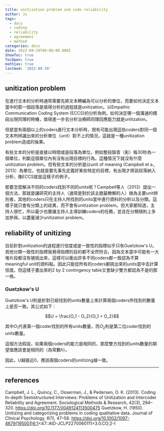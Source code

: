 ```yaml
---
title: unitization problem and code reliability
author: Ju
tags:
  - docs
  - coding
  - reliability
  - agreement
  - method
categories: docs
date: 2022-09-29T00:00:00.000Z
ShowToc: true
TocOpen: true
mathjax: true
lastmod: '2022-09-29'
---
```


## unitization problem 

在進行文本的分析時通常需要先將文本轉編為可以分析的單位，而要如何決定文本當中的那一個段落是值得分析的過程就是unitization。以Empathic Communication Coding System (ECCS)的分析為例。如何決定哪一個溝通的橋段出現同理的時機，值得進一步去分析治療師同理回應能力就是unitization。

但是當有兩個以上的coders進行文本分析時，很有可能出現這些coders對同一個文本所辨識出來的分析單位（unit）對不上的情況，這就是一種unitization problem造成的後果。

有些文本的分析是直接以時間或是段落為單位，例如整段錄音（影）每30秒為一個單位，判斷這個單位內有沒有出現目標的行為。這種情況下就沒有什麼unitization problem。但有些文本的分析是以unit of meaning  (Campbell et a., 2013）為單位，也就是要先事先定義好某些特定的目標，有出現才將該段落納入分析，像ECCS就是這樣子的例子。

那要怎麼解決不同的coders找到不同的units呢？Campbell等人（2013）提出一個方法，那就是讓研究的主持人（通常是對於該主題最瞭解的人）做為主要unit辨別者，其他的coders只在主持人所找到的units當中進行資料的分析以及分類。這樣子就只會有分類上的歧異，而不會有unitization problem。但大家都知道，主持人很忙，所以最少也要讓主持人主導訓練coders的任務，並且在分類規則上多加參與，以盡量減少unitization problem。

## reliability of unitizing 

目前針對unitization的過程進行信度或是一致性的指標似乎只有Guetzkow's U。其他分類一致性的指標我覺得指標的目的都不全然符合。因為文本當中可能有一大堆片段都沒有被挑出來，這樣可以衝出許多不同coders都一致認為不算meaningful unit的資料點。因此只能從所有的coders都挑出來的units當中去計算信度。但這樣子畫出來的2 by 2  contingency table又會缺少雙方都認為不是的那一格。

### Guetzkow's U

Guetzkow's U則是針對已經找到的units數量上來計算兩個coders所找到的數量上是否一致。其公式如下：

$$U = \frac{O_1 - O_2}{O_1 + O_2}$$

其中$O_1$代表第一個coder找到的所有units數量，而$O_2$則是第二位coder找到的units數量。

這個方法假設，如果兩個coders的能力是相同的，那麼雙方找到的units數量的期望值應該會是相同的（為常數$h$）。

因此，$U$越接近0，應該兩個coders的unitizing越一致。

---

## references

Campbell, J. L., Quincy, C., Osserman, J., & Pedersen, O. K. (2013). Coding In-depth Semistructured Interviews: Problems of Unitization and Intercoder Reliability and Agreement. Sociological Methods & Research, 42(3), 294–320. https://doi.org/10.1177/0049124113500475
Guetzkow, H. (1950). Unitizing and categorizing problems in coding qualitative data. Journal of Clinical Psychology, 6(1), 47–58. https://doi.org/10.1002/1097-4679(195001)6:1<47::AID-JCLP2270060111>3.0.CO;2-I
